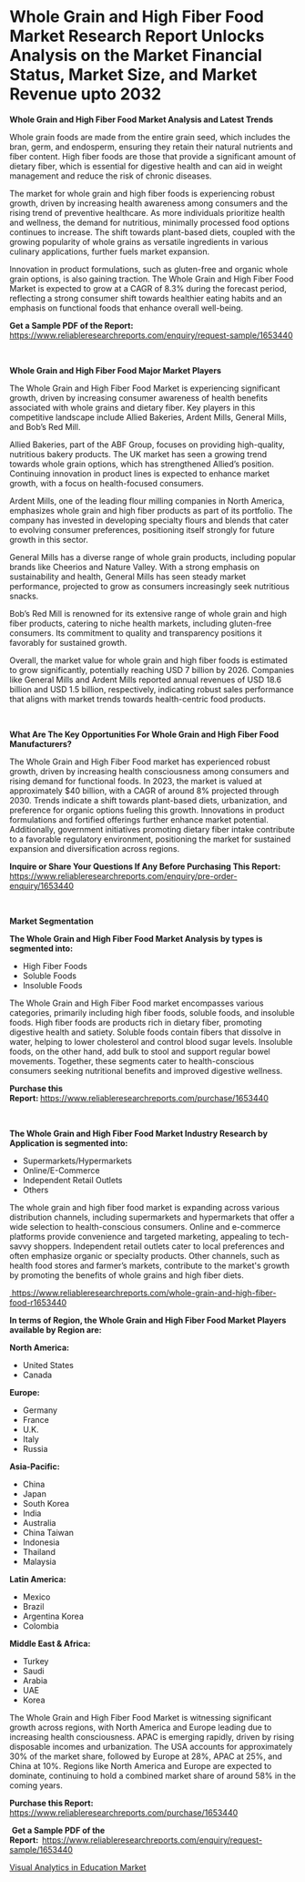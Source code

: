 <p><h1>Whole Grain and High Fiber Food Market Research Report Unlocks Analysis on the Market Financial Status, Market Size, and Market Revenue upto 2032</h1></p><p><strong>Whole Grain and High Fiber Food Market Analysis and Latest Trends</strong></p>
<p><p>Whole grain foods are made from the entire grain seed, which includes the bran, germ, and endosperm, ensuring they retain their natural nutrients and fiber content. High fiber foods are those that provide a significant amount of dietary fiber, which is essential for digestive health and can aid in weight management and reduce the risk of chronic diseases.</p><p>The market for whole grain and high fiber foods is experiencing robust growth, driven by increasing health awareness among consumers and the rising trend of preventive healthcare. As more individuals prioritize health and wellness, the demand for nutritious, minimally processed food options continues to increase. The shift towards plant-based diets, coupled with the growing popularity of whole grains as versatile ingredients in various culinary applications, further fuels market expansion.</p><p>Innovation in product formulations, such as gluten-free and organic whole grain options, is also gaining traction. The Whole Grain and High Fiber Food Market is expected to grow at a CAGR of 8.3% during the forecast period, reflecting a strong consumer shift towards healthier eating habits and an emphasis on functional foods that enhance overall well-being.</p></p>
<p><strong>Get a Sample PDF of the Report:&nbsp;</strong> <a href="https://www.reliableresearchreports.com/enquiry/request-sample/1653440?utm_campaign=3061&utm_medium=2&utm_source=Github&utm_content=ia&utm_term=08032025&utm_id=whole-grain-and-high-fiber-food">https://www.reliableresearchreports.com/enquiry/request-sample/1653440</a></p>
<p>&nbsp;</p>
<p><strong>Whole Grain and High Fiber Food Major Market Players</strong></p>
<p><p>The Whole Grain and High Fiber Food Market is experiencing significant growth, driven by increasing consumer awareness of health benefits associated with whole grains and dietary fiber. Key players in this competitive landscape include Allied Bakeries, Ardent Mills, General Mills, and Bob’s Red Mill.</p><p>Allied Bakeries, part of the ABF Group, focuses on providing high-quality, nutritious bakery products. The UK market has seen a growing trend towards whole grain options, which has strengthened Allied’s position. Continuing innovation in product lines is expected to enhance market growth, with a focus on health-focused consumers.</p><p>Ardent Mills, one of the leading flour milling companies in North America, emphasizes whole grain and high fiber products as part of its portfolio. The company has invested in developing specialty flours and blends that cater to evolving consumer preferences, positioning itself strongly for future growth in this sector.</p><p>General Mills has a diverse range of whole grain products, including popular brands like Cheerios and Nature Valley. With a strong emphasis on sustainability and health, General Mills has seen steady market performance, projected to grow as consumers increasingly seek nutritious snacks.</p><p>Bob’s Red Mill is renowned for its extensive range of whole grain and high fiber products, catering to niche health markets, including gluten-free consumers. Its commitment to quality and transparency positions it favorably for sustained growth.</p><p>Overall, the market value for whole grain and high fiber foods is estimated to grow significantly, potentially reaching USD 7 billion by 2026. Companies like General Mills and Ardent Mills reported annual revenues of USD 18.6 billion and USD 1.5 billion, respectively, indicating robust sales performance that aligns with market trends towards health-centric food products.</p></p>
<p>&nbsp;</p>
<p><strong>What Are The Key Opportunities For Whole Grain and High Fiber Food Manufacturers?</strong></p>
<p><p>The Whole Grain and High Fiber Food market has experienced robust growth, driven by increasing health consciousness among consumers and rising demand for functional foods. In 2023, the market is valued at approximately $40 billion, with a CAGR of around 8% projected through 2030. Trends indicate a shift towards plant-based diets, urbanization, and preference for organic options fueling this growth. Innovations in product formulations and fortified offerings further enhance market potential. Additionally, government initiatives promoting dietary fiber intake contribute to a favorable regulatory environment, positioning the market for sustained expansion and diversification across regions.</p></p>
<p><strong>Inquire or Share Your Questions If Any Before Purchasing This Report:</strong> <a href="https://www.reliableresearchreports.com/enquiry/pre-order-enquiry/1653440?utm_campaign=3061&utm_medium=2&utm_source=Github&utm_content=ia&utm_term=08032025&utm_id=whole-grain-and-high-fiber-food">https://www.reliableresearchreports.com/enquiry/pre-order-enquiry/1653440</a></p>
<p>&nbsp;</p>
<p><strong>Market Segmentation</strong></p>
<p><strong>The Whole Grain and High Fiber Food Market Analysis by types is segmented into:</strong></p>
<p><ul><li>High Fiber Foods</li><li>Soluble Foods</li><li>Insoluble Foods</li></ul></p>
<p><p>The Whole Grain and High Fiber Food market encompasses various categories, primarily including high fiber foods, soluble foods, and insoluble foods. High fiber foods are products rich in dietary fiber, promoting digestive health and satiety. Soluble foods contain fibers that dissolve in water, helping to lower cholesterol and control blood sugar levels. Insoluble foods, on the other hand, add bulk to stool and support regular bowel movements. Together, these segments cater to health-conscious consumers seeking nutritional benefits and improved digestive wellness.</p></p>
<p><strong>Purchase this Report:&nbsp;</strong><a href="https://www.reliableresearchreports.com/purchase/1653440?utm_campaign=3061&utm_medium=2&utm_source=Github&utm_content=ia&utm_term=08032025&utm_id=whole-grain-and-high-fiber-food">https://www.reliableresearchreports.com/purchase/1653440</a></p>
<p>&nbsp;</p>
<p><strong>The Whole Grain and High Fiber Food Market Industry Research by Application is segmented into:</strong></p>
<p><ul><li>Supermarkets/Hypermarkets</li><li>Online/E-Commerce</li><li>Independent Retail Outlets</li><li>Others</li></ul></p>
<p><p>The whole grain and high fiber food market is expanding across various distribution channels, including supermarkets and hypermarkets that offer a wide selection to health-conscious consumers. Online and e-commerce platforms provide convenience and targeted marketing, appealing to tech-savvy shoppers. Independent retail outlets cater to local preferences and often emphasize organic or specialty products. Other channels, such as health food stores and farmer’s markets, contribute to the market's growth by promoting the benefits of whole grains and high fiber diets.</p></p>
<p><a href="https://www.reliableresearchreports.com/whole-grain-and-high-fiber-food-r1653440?utm_campaign=3061&utm_medium=2&utm_source=Github&utm_content=ia&utm_term=08032025&utm_id=whole-grain-and-high-fiber-food">&nbsp;https://www.reliableresearchreports.com/whole-grain-and-high-fiber-food-r1653440</a></p>
<p><strong>In terms of Region, the Whole Grain and High Fiber Food Market Players available by Region are:</strong></p>
<p>
    <p> <strong> North America: </strong>
        <ul>
            <li>United States</li>
            <li>Canada</li>
        </ul>
        </p> 
    <p> <strong> Europe: </strong>
        <ul>
            <li>Germany</li>
            <li>France</li>
            <li>U.K.</li>
            <li>Italy</li>
            <li>Russia</li>
        </ul>
        </p> 
    <p> <strong> Asia-Pacific: </strong>
        <ul>
            <li>China</li>
            <li>Japan</li>
            <li>South Korea</li>
            <li>India</li>
            <li>Australia</li>
            <li>China Taiwan</li>
            <li>Indonesia</li>
            <li>Thailand</li>
            <li>Malaysia</li>
        </ul>
        </p> 
    <p> <strong> Latin America: </strong>
        <ul>
            <li>Mexico</li>
            <li>Brazil</li>
            <li>Argentina Korea</li>
            <li>Colombia</li>
        </ul>
        </p> 
    <p> <strong> Middle East & Africa: </strong>
        <ul>
            <li>Turkey</li>
            <li>Saudi</li>
            <li>Arabia</li>
            <li>UAE</li>
            <li>Korea</li>
        </ul>
    </p>
    </p>
<p><p>The Whole Grain and High Fiber Food Market is witnessing significant growth across regions, with North America and Europe leading due to increasing health consciousness. APAC is emerging rapidly, driven by rising disposable incomes and urbanization. The USA accounts for approximately 30% of the market share, followed by Europe at 28%, APAC at 25%, and China at 10%. Regions like North America and Europe are expected to dominate, continuing to hold a combined market share of around 58% in the coming years.</p></p>
<p><strong>Purchase this Report: </strong><a href="https://www.reliableresearchreports.com/purchase/1653440?utm_campaign=3061&utm_medium=2&utm_source=Github&utm_content=ia&utm_term=08032025&utm_id=whole-grain-and-high-fiber-food">https://www.reliableresearchreports.com/purchase/1653440</a></p>
<p>&nbsp;<strong>Get a Sample PDF of the Report:&nbsp;&nbsp;</strong><a href="https://www.reliableresearchreports.com/enquiry/request-sample/1653440?utm_campaign=3061&utm_medium=2&utm_source=Github&utm_content=ia&utm_term=08032025&utm_id=whole-grain-and-high-fiber-food">https://www.reliableresearchreports.com/enquiry/request-sample/1653440</a></p>
<p><strong></strong></p>
<p><p><a href="https://github.com/jenithschijf/Market-Research-Report-List-1/blob/main/visual-analytics-in-education-market.md?utm_campaign=3061&utm_medium=2&utm_source=Github&utm_content=ia&utm_term=08032025&utm_id=whole-grain-and-high-fiber-food">Visual Analytics in Education Market</a></p></p>